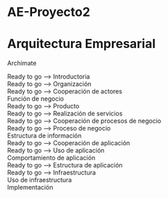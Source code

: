 ﻿# AE-Proyecto2
# Arquitectura Empresarial

Archimate

Ready to go --> Introductoria<br />
Ready to go --> Organización<br />
Ready to go --> Cooperación de actores<br />
Función de negocio<br />
Ready to go --> Producto<br />
Ready to go --> Realización de servicios<br />
Ready to go --> Cooperación de procesos de negocio<br />
Ready to go --> Proceso de negocio<br />
Estructura de información<br />
Ready to go --> Cooperación de aplicación<br />
Ready to go --> Uso de aplicación<br />
Comportamiento de aplicación<br />
Ready to go --> Estructura de aplicación<br />
Ready to go --> Infraestructura<br />
Uso de infraestructura<br />
Implementación<br />
